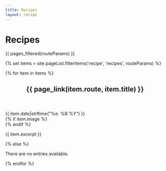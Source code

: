 ```yaml
---
title: Recipes
layout: recipe
---
```


# Recipes

{{ pages_filtered(routeParams) }}

{% set items = site.pageList.filterItems('recipe', 'recipes', routeParams) %}

<div class="posts">
    {% for item in items %}
    <section class="post">
        <header class="post-header">
            <h2 class="post-title">{{ page_link(item.route, item.title) }}</h2>
        </header>
        <div class="blog-meta">
            {{ item.date|strftime("%e. %B %Y") }}
        </div>
        {% if item.image %}
        <div class="post-image">
            <a href="{{ url(item.route) }}">
                <img class="pure-img"
                     src="{{ item.image }}{# item.image|imagine('t560x260') #}"
                     alt=""/></a>
        </div>
        {% endif %}
        <div class="post-description">
            <p>{{ item.excerpt }}</p>
        </div>
    </section>
    {% else %}
    <section class="post">
        <div class="post-description">
            <p>There are no entries available.</p>
        </div>
    </section>
    {% endfor %}
</div>
